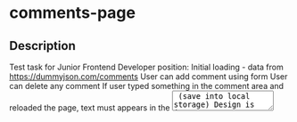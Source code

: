 # comments-page
## Description
Test task for Junior Frontend Developer position:
Initial loading - data from https://dummyjson.com/comments
User can add comment using form
User can delete any comment
If user typed something in the comment area and reloaded the page, text must appears in the <textarea> (save into local storage)
Design is just example (no need pixel perfect :))
## Deploy
[Comments page link](https://freecree.github.io/comments-page/)
## Screenshots
![image](https://github.com/freecree/comments-page/assets/62903633/e05c728e-fa86-4467-8d6e-0d3efe1a9b4d)
